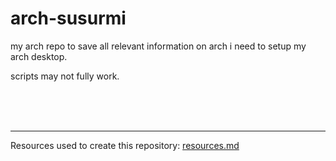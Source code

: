 # arch-susurmi

my arch repo to save all relevant information on arch i need to setup my arch desktop.

scripts may not fully work.

<br><br><br>

---

Resources used to create this repository: [resources.md](https://github.com/Susurmi/arch-susurmi/blob/main/resources.md)
